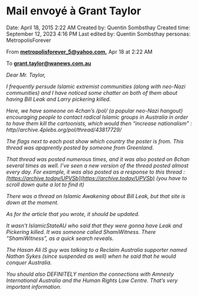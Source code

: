 # Mail envoyé à Grant Taylor

Date: April 18, 2015 2:22 AM
Created by: Quentin Sombsthay
Created time: September 12, 2023 4:16 PM
Last edited by: Quentin Sombsthay
personas: MetropolisForever

From **metropolisforever_5@yahoo.com,** Apr 18 at 2:22 AM

To **grant.taylor@wanews.com.au**

*Dear Mr. Taylor,*

*I frequently persude Islamic extremist communities (along with neo-Nazi communities) and I have noticed some chatter on both of them about having Bill Leak and Larry pickering killed.*

*Here, we have someone on 4chan’s /pol/ (a popular neo-Nazi* *hangout) encouraging people to contact radical Islamic groups in Australia in order to have them kill the cartoonists, which would then “increase nationalism” : http//archive.4plebs.org/pol/thread/43817729/*

*The flags next to each post show which country the poster is from. This thread was apaprently posted by someone from Greenland.*

*That thread was posted numerous times, and it was also posted on 8chan several times as well. I’ve seen a new version of the thread posted almost every day. For example, it was also posted as a response to this thread : [https://archive.today/UPVSb](https://archive.today/UPVSb) (you have to scroll  down quite a lot to find it)*

*There was a thread on Islamic Awakening about Bill Leak, but that site is down at the moment.*

*As for the article that you wrote, it should be updated.*

*It wasn’t IslamicStateAU who said that they were gonna have Leak and Pickering killed. It was someone called ShamiWitness. There “ShamiWitness”, as a quick search reveals.*

*The Hasan Ali IS guy was talking to a Reclaim Australia supporter named Nathan Sykes (since suspended as well) when he said that he would conquer Australia.*

*You should also DEFINITELY mention the connections with Amnesty International Australia and the Human Rights Law Centre. That’s very important information.*